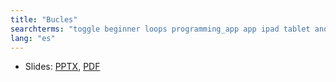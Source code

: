 ```yaml
---
title: "Bucles"
searchterms: "toggle beginner loops programming_app app ipad tablet android"
lang: "es"
---
```

 <ul>
 <li class="ng-binding">Slides:
 <a href="translations/es/beginner/Loops.pptx">PPTX</a>,
 <a href="translations/es/beginner/Loops.pdf">PDF</a>
 </li>
 </ul>
